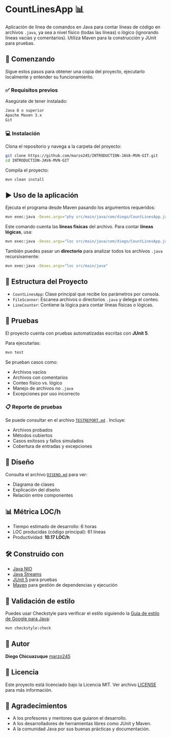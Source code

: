 # CountLinesApp 📊

Aplicación de línea de comandos en Java para contar líneas de código en archivos `.java`, ya sea a nivel físico (todas las líneas) o lógico (ignorando líneas vacías y comentarios). Utiliza Maven para la construcción y JUnit para pruebas.

## 🚀 Comenzando

Sigue estos pasos para obtener una copia del proyecto, ejecutarlo localmente y entender su funcionamiento.

### ✅ Requisitos previos

Asegúrate de tener instalado:

```bash
Java 8 o superior  
Apache Maven 3.x  
Git
```

### 💻 Instalación

Clona el repositorio y navega a la carpeta del proyecto:

```bash
git clone https://github.com/marzo245/INTRODUCTION-JAVA-MVN-GIT.git
cd INTRODUCTION-JAVA-MVN-GIT
```

Compila el proyecto:

```bash
mvn clean install
```

## ▶️ Uso de la aplicación

Ejecuta el programa desde Maven pasando los argumentos requeridos:

```bash
mvn exec:java -Dexec.args="phy src/main/java/com/diego/CountLinesApp.java"
```

Este comando cuenta las **líneas físicas** del archivo. Para contar **líneas lógicas**, usa:

```bash
mvn exec:java -Dexec.args="loc src/main/java/com/diego/CountLinesApp.java"
```

También puedes pasar un **directorio** para analizar todos los archivos `.java` recursivamente:

```bash
mvn exec:java -Dexec.args="loc src/main/java"
```

## 🧠 Estructura del Proyecto

* `CountLinesApp`: Clase principal que recibe los parámetros por consola.
* `FileScanner`: Escanea archivos o directorios `.java` y delega el conteo.
* `LineCounter`: Contiene la lógica para contar líneas físicas o lógicas.

## 🧪 Pruebas

El proyecto cuenta con pruebas automatizadas escritas con **JUnit 5**.

Para ejecutarlas:

```bash
mvn test
```

Se prueban casos como:

* Archivos vacíos
* Archivos con comentarios
* Conteo físico vs. lógico
* Manejo de archivos no `.java`
* Excepciones por uso incorrecto

### 📋 Reporte de pruebas

Se puede consultar en el archivo [`TESTREPORT.md`](TESTREPORT.md) . Incluye:

* Archivos probados
* Métodos cubiertos
* Casos exitosos y fallos simulados
* Cobertura de entradas y excepciones

## 📐 Diseño

Consulta el archivo [`DISENO.md`](DISENO.md) para ver:

* Diagrama de clases
* Explicación del diseño
* Relación entre componentes

## 📊 Métrica LOC/h

* Tiempo estimado de desarrollo: 6 horas
* LOC producidas (código principal): 61 líneas
* Productividad: **10.17 LOC/h**

## 🛠️ Construido con

* [Java NIO](https://docs.oracle.com/javase/8/docs/api/java/nio/file/package-summary.html)
* [Java Streams](https://docs.oracle.com/javase/8/docs/api/java/util/stream/package-summary.html)
* [JUnit 5](https://junit.org/junit5/) para pruebas
* [Maven](https://maven.apache.org/) para gestión de dependencias y ejecución

## 🧹 Validación de estilo

Puedes usar Checkstyle para verificar el estilo siguiendo la [Guía de estilo de Google para Java](https://google.github.io/styleguide/javaguide.html):

```bash
mvn checkstyle:check
```

## 👤 Autor

**Diego Chicuazuque**
[marzo245](https://github.com/marzo245)

## 📄 Licencia

Este proyecto está licenciado bajo la Licencia MIT. Ver archivo [LICENSE](LICENSE) para más información.

## 🙌 Agradecimientos

* A los profesores y mentores que guiaron el desarrollo.
* A los desarrolladores de herramientas libres como JUnit y Maven.
* A la comunidad Java por sus buenas prácticas y documentación.


